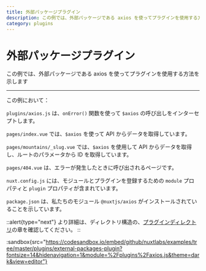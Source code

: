 ```yaml
---
title: 外部パッケージプラグイン
description: この例では、外部パッケージである axios を使ってプラグインを使用する方法を示します
category: plugins
---
```


# 外部パッケージプラグイン

この例では、外部パッケージである axios を使ってプラグインを使用する方法を示します

---

この例において：

`plugins/axios.js` は、`onError()` 関数を使って `$axios` の呼び出しをインターセプトします。

`pages/index.vue` では、`$axios` を使って API からデータを取得しています。

`pages/mountains/_slug.vue` では、`$axios` を使用して API からデータを取得し、ルートのパラメータから ID を取得しています。

`pages/404.vue` は、エラーが発生したときに呼び出されるページです。

`nuxt.config.js` には、モジュールとプラグインを登録するための `module` プロパティと `plugin` プロパティが含まれています。

`package.json` は、私たちのモジュール `@nuxtjs/axios` がインストールされていることを示しています。

::alert{type="next"}
より詳細は、ディレクトリ構造の、[プラグインディレクトリ](/docs/directory-structure/plugins#外部パッケージ)の章を確認してください。
::

:sandbox{src="https://codesandbox.io/embed/github/nuxtlabs/examples/tree/master/plugins/external-packages-plugin?fontsize=14&hidenavigation=1&module=%2Fplugins%2Faxios.js&theme=dark&view=editor"}
